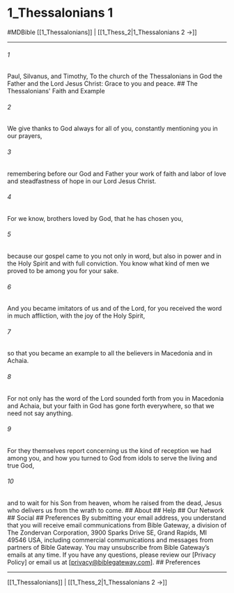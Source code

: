 # 1_Thessalonians 1
#MDBible
[[1_Thessalonians]] | [[1_Thess_2|1_Thessalonians 2 →]]

***






###### 1 


Paul, Silvanus, and Timothy, To the church of the Thessalonians in God the Father and the Lord Jesus Christ: Grace to you and peace. ## The Thessalonians' Faith and Example 





###### 2 


We give thanks to God always for all of you, constantly mentioning you in our prayers, 





###### 3 


remembering before our God and Father your work of faith and labor of love and steadfastness of hope in our Lord Jesus Christ. 





###### 4 


For we know, brothers loved by God, that he has chosen you, 





###### 5 


because our gospel came to you not only in word, but also in power and in the Holy Spirit and with full conviction. You know what kind of men we proved to be among you for your sake. 





###### 6 


And you became imitators of us and of the Lord, for you received the word in much affliction, with the joy of the Holy Spirit, 





###### 7 


so that you became an example to all the believers in Macedonia and in Achaia. 





###### 8 


For not only has the word of the Lord sounded forth from you in Macedonia and Achaia, but your faith in God has gone forth everywhere, so that we need not say anything. 





###### 9 


For they themselves report concerning us the kind of reception we had among you, and how you turned to God from idols to serve the living and true God, 





###### 10 


and to wait for his Son from heaven, whom he raised from the dead, Jesus who delivers us from the wrath to come. ## About ## Help ## Our Network ## Social ## Preferences By submitting your email address, you understand that you will receive email communications from Bible Gateway, a division of The Zondervan Corporation, 3900 Sparks Drive SE, Grand Rapids, MI 49546 USA, including commercial communications and messages from partners of Bible Gateway. You may unsubscribe from Bible Gateway&rsquo;s emails at any time. If you have any questions, please review our [Privacy Policy] or email us at [privacy@biblegateway.com]. ## Preferences

***

[[1_Thessalonians]] | [[1_Thess_2|1_Thessalonians 2 →]]
